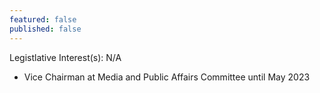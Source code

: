 ```yaml
---
featured: false
published: false
---
```

Legistlative Interest(s): N/A

* Vice Chairman at Media and Public Affairs Committee until May 2023